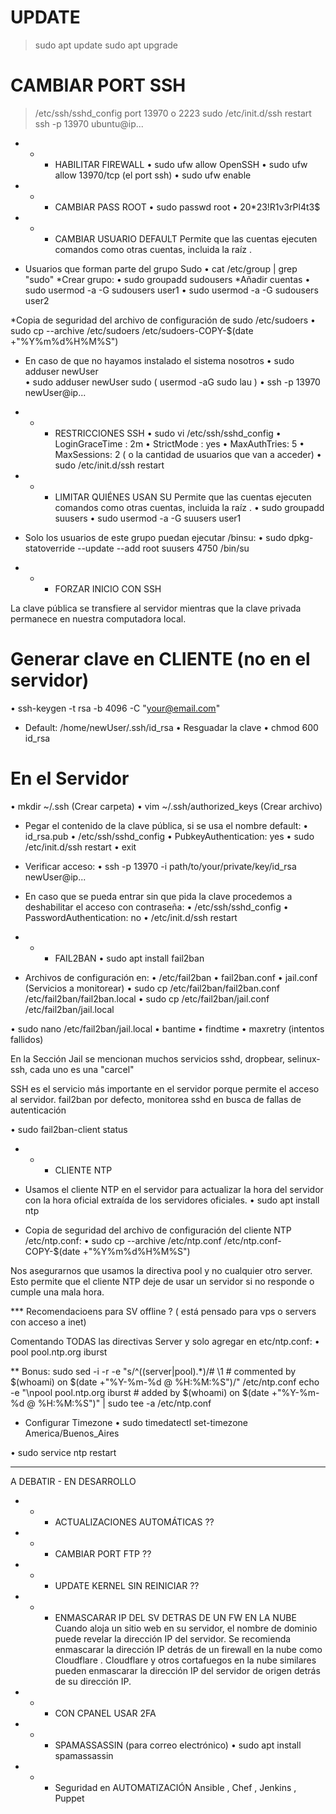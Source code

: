 # UPDATE
> sudo apt update
> sudo apt upgrade

# CAMBIAR PORT SSH
>  /etc/ssh/sshd_config
>  port 13970 o 2223 
>  sudo /etc/init.d/ssh restart
>  ssh -p 13970 ubuntu@ip...

- - - HABILITAR FIREWALL
• sudo ufw allow OpenSSH
• sudo ufw allow 13970/tcp (el port ssh)
• sudo ufw enable

- - - CAMBIAR PASS ROOT
• sudo passwd root
• 20*23!R1v3rPl4t3$

- - - CAMBIAR USUARIO DEFAULT
Permite que las cuentas ejecuten comandos como otras cuentas, incluida la raíz . 

* Usuarios que forman parte del grupo Sudo
• cat /etc/group | grep "sudo"
*Crear grupo:
• sudo groupadd sudousers
*Añadir cuentas
• sudo usermod -a -G sudousers user1
• sudo usermod -a -G sudousers user2

*Copia de seguridad del archivo de configuración de sudo /etc/sudoers
• sudo cp --archive /etc/sudoers /etc/sudoers-COPY-$(date +"%Y%m%d%H%M%S")

* En caso de que no hayamos instalado el sistema nosotros
• sudo adduser newUser  
• sudo adduser newUser sudo  ( usermod -aG sudo lau ) 
• ssh -p 13970 newUser@ip...

- - - RESTRICCIONES SSH
• sudo vi /etc/ssh/sshd_config
• LoginGraceTime : 2m
• StrictMode : yes
• MaxAuthTries: 5
• MaxSessions: 2 ( o la cantidad de usuarios que van a acceder)
• sudo /etc/init.d/ssh restart

- - - LIMITAR QUIÉNES USAN SU
Permite que las cuentas ejecuten comandos como otras cuentas, incluida la raíz .
• sudo groupadd suusers
• sudo usermod -a -G suusers user1
* Solo los usuarios de este grupo puedan ejecutar /binsu:
• sudo dpkg-statoverride --update --add root suusers 4750 /bin/su



- - - FORZAR INICIO CON SSH

La clave pública se transfiere al servidor mientras que la clave privada permanece en nuestra computadora local.

# Generar clave en CLIENTE (no en el servidor)
• ssh-keygen -t rsa -b 4096 -C "your@email.com"
- Default: /home/newUser/.ssh/id_rsa
• Resguadar la clave
• chmod 600 id_rsa

# En el Servidor
• mkdir ~/.ssh (Crear carpeta)
• vim ~/.ssh/authorized_keys (Crear archivo)

- Pegar el contenido de la clave pública, si se usa el nombre default:
• id_rsa.pub
• /etc/ssh/sshd_config
• PubkeyAuthentication: yes
• sudo /etc/init.d/ssh restart
• exit
- Verificar acceso:
• ssh -p 13970 -i path/to/your/private/key/id_rsa newUser@ip...

- En caso que se pueda entrar sin que pida la clave procedemos a deshabilitar el acceso con contraseña:
• /etc/ssh/sshd_config
• PasswordAuthentication: no
• /etc/init.d/ssh restart

- - - FAIL2BAN
• sudo apt install fail2ban
- Archivos de configuración en: 
• /etc/fail2ban
•  fail2ban.conf
• jail.conf (Servicios a monitorear)
• sudo cp /etc/fail2ban/fail2ban.conf /etc/fail2ban/fail2ban.local
• sudo cp /etc/fail2ban/jail.conf /etc/fail2ban/jail.local

• sudo nano /etc/fail2ban/jail.local
• bantime
• findtime
• maxretry  (intentos fallidos)

 En la Sección Jail se mencionan muchos servicios sshd, dropbear, selinux-ssh, cada uno es una "carcel"

SSH es el servicio más importante en el servidor porque permite el acceso al servidor. fail2ban por defecto, monitorea sshd en busca de fallas de autenticación

• sudo fail2ban-client status


- - - CLIENTE NTP

- Usamos el cliente NTP en el servidor para actualizar la hora del servidor con la hora oficial extraída de los servidores oficiales. 
• sudo apt install ntp

- Copia de seguridad del archivo de configuración del cliente NTP /etc/ntp.conf:
• sudo cp --archive /etc/ntp.conf /etc/ntp.conf-COPY-$(date +"%Y%m%d%H%M%S")

Nos asegurarnos que usamos la directiva  pool y no cualquier otro server. Esto permite que el cliente NTP deje de usar un servidor si no responde o cumple una mala hora. 

*** Recomendacioens para SV offline ? ( está pensado para vps o servers con acceso a inet)

 Comentando TODAS las directivas Server y solo agregar en etc/ntp.conf: 
• pool pool.ntp.org iburst

** Bonus: 
sudo sed -i -r -e "s/^((server|pool).*)/# \1         # commented by $(whoami) on $(date +"%Y-%m-%d @ %H:%M:%S")/" /etc/ntp.conf
echo -e "\npool pool.ntp.org iburst         # added by $(whoami) on $(date +"%Y-%m-%d @ %H:%M:%S")" | sudo tee -a /etc/ntp.conf

- Configurar Timezone
•  sudo timedatectl set-timezone America/Buenos_Aires

•  sudo service ntp restart


- - - 

A DEBATIR - EN DESARROLLO


- - - ACTUALIZACIONES AUTOMÁTICAS ??

- - - CAMBIAR PORT FTP ?? 

- - - UPDATE KERNEL SIN REINICIAR ??

- - - ENMASCARAR IP DEL SV DETRAS DE UN FW EN LA NUBE
Cuando aloja un sitio web en su servidor, el nombre de dominio puede revelar la dirección IP del servidor. Se recomienda enmascarar la dirección IP detrás de un firewall en la nube como Cloudflare . Cloudflare y otros cortafuegos en la nube similares pueden enmascarar la dirección IP del servidor de origen detrás de su dirección IP.

- - - CON CPANEL USAR 2FA

- - - SPAMASSASSIN (para correo electrónico)
• sudo apt install spamassassin


- - - Seguridad en AUTOMATIZACIÓN Ansible , Chef , Jenkins , Puppet 
